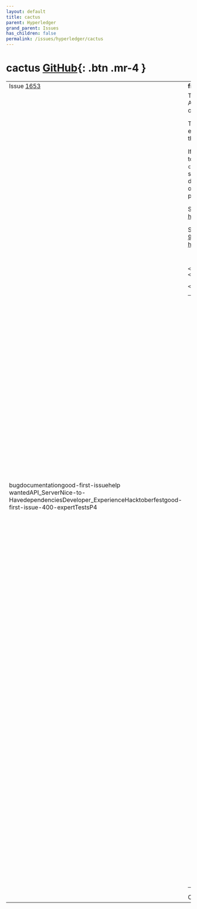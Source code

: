 ```yaml
---
layout: default
title: cactus
parent: Hyperledger
grand_parent: Issues
has_children: false
permalink: /issues/hyperledger/cactus
---
```


# cactus <span class="fs-3 right-align">[GitHub](https://github.com/hyperledger/cactus){: .btn .mr-4 }</span>


<div>
    <table>
        <tr>
            <td>
                Issue <a href="https://github.com/hyperledger/cactus/issues/1653" class=".btn">1653</a>
            </td>
            <td>
                <b>
                    fix(docs/examples): cockpitEnabled default value confusion
                </b>
            </td>
        </tr>
        <tr>
            <td>
                <span class="chip">bug</span><span class="chip">documentation</span><span class="chip">good-first-issue</span><span class="chip">help wanted</span><span class="chip">API_Server</span><span class="chip">Nice-to-Have</span><span class="chip">dependencies</span><span class="chip">Developer_Experience</span><span class="chip">Hacktoberfest</span><span class="chip">good-first-issue-400-expert</span><span class="chip">Tests</span><span class="chip">P4</span>
            </td>
            <td>
                There's a problem with the supply chain example app where some changes to the
API server broke it, but the breakage could not be consistently reproduced nor
could we figure out what was the root cause.

There is a suspicion that it is due to the out of bounds yarn install process
that is executed from the `./examples/supply-chain-app/` directory (a `yarn install`)
but there's no proof for this just yet.

If the latter turns out to be the root cause then to fix this bug the fix would
be likely to abandon the directory structure where we have a separate
`./examples/supply-chain-app/` that installs the `...-backend` package and
instead the documentation should instruct the readers to run the supply chain
backend package's entrypoint directly after a monorepo install so that the
dependencies are in-bound instead of out-of-bound (e.g. the local changes
are applied instead of the npm published packages being pulled down).

See the bottom comments on this PR: 
https://github.com/hyperledger/cactus/pull/1623

Specifically: 
https://github.com/hyperledger/cactus/pull/1623#issuecomment-989594072
and
https://github.com/hyperledger/cactus/pull/1623#issuecomment-992472050



<!-- Edit the body of your new issue then click the ✓ "Create Issue" button in the top right of the editor. The first line will be the issue title. Assignees and Labels follow after a blank line. Leave an empty line before beginning the body of the issue. -->
            </td>
        </tr>
    </table>
    <div class="right-align">
        Created At 2021-12-13 23:15:02 +0000 UTC
    </div>
</div>

<div>
    <table>
        <tr>
            <td>
                Issue <a href="https://github.com/hyperledger/cactus/issues/1567" class=".btn">1567</a>
            </td>
            <td>
                <b>
                    ci: enable caching of container image builds
                </b>
            </td>
        </tr>
        <tr>
            <td>
                <span class="chip">enhancement</span><span class="chip">good-first-issue</span><span class="chip">help wanted</span><span class="chip">dependencies</span><span class="chip">Developer_Experience</span><span class="chip">Hacktoberfest</span><span class="chip">good-first-issue-400-expert</span><span class="chip">Flaky-Test-Automation</span><span class="chip">Tests</span><span class="chip">P3</span>
            </td>
            <td>
                ### Description

As a maintainer I want to make the CI faster and less wasteful so that it's easier to work with it and uses less energy in an attempt to save the planet.

Therefore the CI should check before building images if they were built already, e.g. some kind of shared cache among different executions would be nice because the way it is now, likely 95% of our image builds are producing the same SHAs from scratch every single time which is wasteful and slower than it should be and especially annoying when we get a flaky build fail even though it was passing several times before.

### Acceptance Criteria
1. Given an image SHA, it only ever gets built once on the CI
2. Applies to all of the image builds that we are doing as part of the `build-containers` CI job (10+ images IIRC)
            </td>
        </tr>
    </table>
    <div class="right-align">
        Created At 2021-11-23 22:37:44 +0000 UTC
    </div>
</div>

